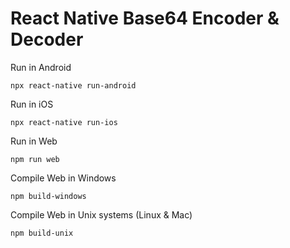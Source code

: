 # React Native Base64 Encoder & Decoder

Run in Android
```
npx react-native run-android
```

Run in iOS
```
npx react-native run-ios
```

Run in Web
```
npm run web
```

Compile Web in Windows
```
npm build-windows
```

Compile Web in Unix systems (Linux & Mac)
```
npm build-unix
```